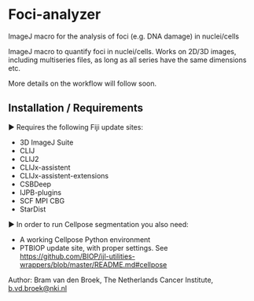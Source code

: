 # Foci-analyzer
ImageJ macro for the analysis of foci (e.g. DNA damage) in nuclei/cells

ImageJ macro to quantify foci in nuclei/cells. Works on 2D/3D images, including multiseries files, as long as all series have the same dimensions etc.

More details on the workflow will follow soon.

## Installation / Requirements
► Requires the following Fiji update sites:
- 3D ImageJ Suite
- CLIJ
- CLIJ2
- CLIJx-assistent
- CLIJx-assistent-extensions
- CSBDeep
- IJPB-plugins
- SCF MPI CBG
- StarDist

► In order to run Cellpose segmentation you also need:
- A working Cellpose Python environment
- PTBIOP update site, with proper settings. See https://github.com/BIOP/ijl-utilities-wrappers/blob/master/README.md#cellpose


Author: Bram van den Broek, The Netherlands Cancer Institute, b.vd.broek@nki.nl
